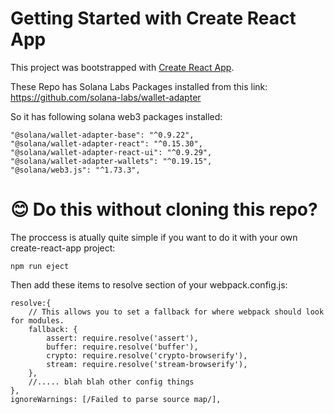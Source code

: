 # Getting Started with Create React App

This project was bootstrapped with [Create React App](https://github.com/facebook/create-react-app).

These Repo has Solana Labs Packages installed from this link:
https://github.com/solana-labs/wallet-adapter

So it has following solana web3 packages installed:

    "@solana/wallet-adapter-base": "^0.9.22",
    "@solana/wallet-adapter-react": "^0.15.30",
    "@solana/wallet-adapter-react-ui": "^0.9.29",
    "@solana/wallet-adapter-wallets": "^0.19.15",
    "@solana/web3.js": "^1.73.3",

# 😊 Do this without cloning this repo? 
The proccess is atually quite simple if you want to do it with your own create-react-app project:

    npm run eject

Then add these items to resolve section of your webpack.config.js:

    resolve:{
        // This allows you to set a fallback for where webpack should look for modules.
        fallback: {
            assert: require.resolve('assert'),
            buffer: require.resolve('buffer'),
            crypto: require.resolve('crypto-browserify'),
            stream: require.resolve('stream-browserify'),
        },
        //..... blah blah other config things
    },
    ignoreWarnings: [/Failed to parse source map/],

